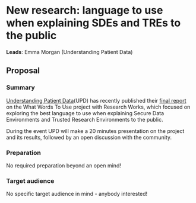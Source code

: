 # New research: language to use when explaining SDEs and TREs to the public

**Leads**: Emma Morgan (Understanding Patient Data)

## Proposal

### Summary

[Understanding Patient Data](https://understandingpatientdata.org.uk/)(UPD) has recently published their [final report](https://understandingpatientdata.org.uk/what-words-use) on the What Words To Use project with Research Works, which focused on exploring the best language to use when explaining Secure Data Environments and Trusted Research Environments to the public.

During the event UPD will make a 20 minutes presentation on the project and its results, followed by an open discussion with the community.


### Preparation

No required preparation beyond an open mind!


### Target audience

No specific target audience in mind - anybody interested!